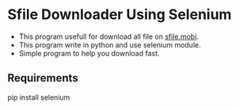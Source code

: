 # Sfile Downloader Using Selenium
- This program usefull for download all file on <a href='https://sfile.mobi/'>sfile.mobi<a>.<br>
- This program write in python and use selenium module.<br>
- Simple program to help you download fast.

<h2>Requirements</h2>
pip install selenium
